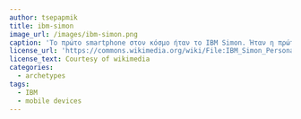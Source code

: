 ```yaml
---
author: tsepapmik
title: ibm-simon
image_url: /images/ibm-simon.png
caption: 'Το πρώτο smartphone στον κόσμο ήταν το IBM Simon. Ήταν η πρώτη συσκευή κινητής τηλεφωνίας που ενσωμάτωσε χαρακτηριστικά ηλεκτρονικού υπολογιστή.'
license_url: 'https://commons.wikimedia.org/wiki/File:IBM_Simon_Personal_Communicator.png'
license_text: Courtesy of wikimedia
categories:
  - archetypes
tags:
  - IBM
  - mobile devices
---
```

